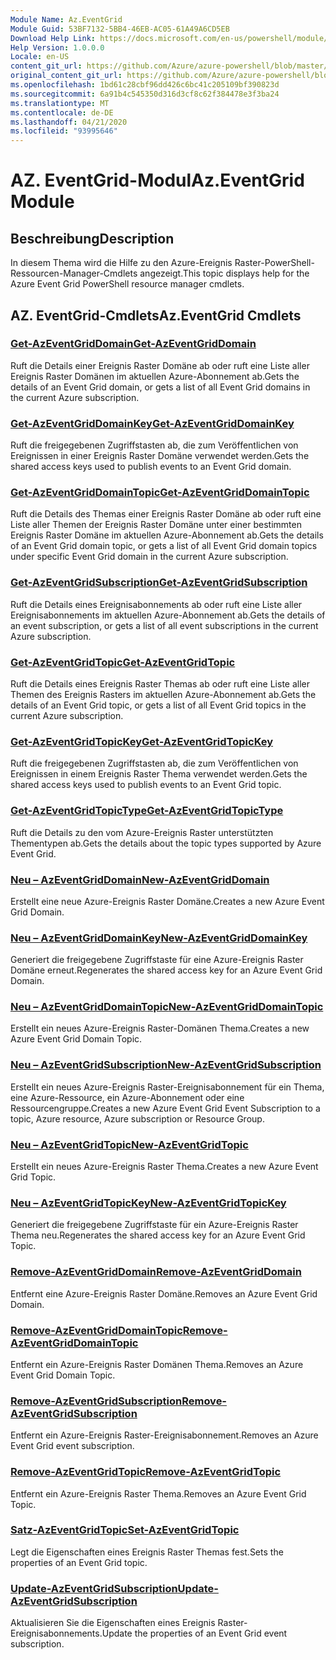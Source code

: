 ```yaml
---
Module Name: Az.EventGrid
Module Guid: 53BF7132-5BB4-46EB-AC05-61A49A6CD5EB
Download Help Link: https://docs.microsoft.com/en-us/powershell/module/az.eventgrid
Help Version: 1.0.0.0
Locale: en-US
content_git_url: https://github.com/Azure/azure-powershell/blob/master/src/EventGrid/EventGrid/help/Az.EventGrid.md
original_content_git_url: https://github.com/Azure/azure-powershell/blob/master/src/EventGrid/EventGrid/help/Az.EventGrid.md
ms.openlocfilehash: 1bd61c28cbf96dd426c6bc41c205109bf390823d
ms.sourcegitcommit: 6a91b4c545350d316d3cf8c62f384478e3f3ba24
ms.translationtype: MT
ms.contentlocale: de-DE
ms.lasthandoff: 04/21/2020
ms.locfileid: "93995646"
---
```

# <span data-ttu-id="85a55-101">AZ. EventGrid-Modul</span><span class="sxs-lookup"><span data-stu-id="85a55-101">Az.EventGrid Module</span></span>
## <span data-ttu-id="85a55-102">Beschreibung</span><span class="sxs-lookup"><span data-stu-id="85a55-102">Description</span></span>
<span data-ttu-id="85a55-103">In diesem Thema wird die Hilfe zu den Azure-Ereignis Raster-PowerShell-Ressourcen-Manager-Cmdlets angezeigt.</span><span class="sxs-lookup"><span data-stu-id="85a55-103">This topic displays help for the Azure Event Grid PowerShell resource manager cmdlets.</span></span>

## <span data-ttu-id="85a55-104">AZ. EventGrid-Cmdlets</span><span class="sxs-lookup"><span data-stu-id="85a55-104">Az.EventGrid Cmdlets</span></span>
### [<span data-ttu-id="85a55-105">Get-AzEventGridDomain</span><span class="sxs-lookup"><span data-stu-id="85a55-105">Get-AzEventGridDomain</span></span>](Get-AzEventGridDomain.md)
<span data-ttu-id="85a55-106">Ruft die Details einer Ereignis Raster Domäne ab oder ruft eine Liste aller Ereignis Raster Domänen im aktuellen Azure-Abonnement ab.</span><span class="sxs-lookup"><span data-stu-id="85a55-106">Gets the details of an Event Grid domain, or gets a list of all Event Grid domains in the current Azure subscription.</span></span>

### [<span data-ttu-id="85a55-107">Get-AzEventGridDomainKey</span><span class="sxs-lookup"><span data-stu-id="85a55-107">Get-AzEventGridDomainKey</span></span>](Get-AzEventGridDomainKey.md)
<span data-ttu-id="85a55-108">Ruft die freigegebenen Zugriffstasten ab, die zum Veröffentlichen von Ereignissen in einer Ereignis Raster Domäne verwendet werden.</span><span class="sxs-lookup"><span data-stu-id="85a55-108">Gets the shared access keys used to publish events to an Event Grid domain.</span></span>

### [<span data-ttu-id="85a55-109">Get-AzEventGridDomainTopic</span><span class="sxs-lookup"><span data-stu-id="85a55-109">Get-AzEventGridDomainTopic</span></span>](Get-AzEventGridDomainTopic.md)
<span data-ttu-id="85a55-110">Ruft die Details des Themas einer Ereignis Raster Domäne ab oder ruft eine Liste aller Themen der Ereignis Raster Domäne unter einer bestimmten Ereignis Raster Domäne im aktuellen Azure-Abonnement ab.</span><span class="sxs-lookup"><span data-stu-id="85a55-110">Gets the details of an Event Grid domain topic, or gets a list of all Event Grid domain topics under specific Event Grid domain in the current Azure subscription.</span></span>

### [<span data-ttu-id="85a55-111">Get-AzEventGridSubscription</span><span class="sxs-lookup"><span data-stu-id="85a55-111">Get-AzEventGridSubscription</span></span>](Get-AzEventGridSubscription.md)
<span data-ttu-id="85a55-112">Ruft die Details eines Ereignisabonnements ab oder ruft eine Liste aller Ereignisabonnements im aktuellen Azure-Abonnement ab.</span><span class="sxs-lookup"><span data-stu-id="85a55-112">Gets the details of an event subscription, or gets a list of all event subscriptions in the current Azure subscription.</span></span>

### [<span data-ttu-id="85a55-113">Get-AzEventGridTopic</span><span class="sxs-lookup"><span data-stu-id="85a55-113">Get-AzEventGridTopic</span></span>](Get-AzEventGridTopic.md)
<span data-ttu-id="85a55-114">Ruft die Details eines Ereignis Raster Themas ab oder ruft eine Liste aller Themen des Ereignis Rasters im aktuellen Azure-Abonnement ab.</span><span class="sxs-lookup"><span data-stu-id="85a55-114">Gets the details of an Event Grid topic, or gets a list of all Event Grid topics in the current Azure subscription.</span></span>

### [<span data-ttu-id="85a55-115">Get-AzEventGridTopicKey</span><span class="sxs-lookup"><span data-stu-id="85a55-115">Get-AzEventGridTopicKey</span></span>](Get-AzEventGridTopicKey.md)
<span data-ttu-id="85a55-116">Ruft die freigegebenen Zugriffstasten ab, die zum Veröffentlichen von Ereignissen in einem Ereignis Raster Thema verwendet werden.</span><span class="sxs-lookup"><span data-stu-id="85a55-116">Gets the shared access keys used to publish events to an Event Grid topic.</span></span>

### [<span data-ttu-id="85a55-117">Get-AzEventGridTopicType</span><span class="sxs-lookup"><span data-stu-id="85a55-117">Get-AzEventGridTopicType</span></span>](Get-AzEventGridTopicType.md)
<span data-ttu-id="85a55-118">Ruft die Details zu den vom Azure-Ereignis Raster unterstützten Thementypen ab.</span><span class="sxs-lookup"><span data-stu-id="85a55-118">Gets the details about the topic types supported by Azure Event Grid.</span></span>

### [<span data-ttu-id="85a55-119">Neu – AzEventGridDomain</span><span class="sxs-lookup"><span data-stu-id="85a55-119">New-AzEventGridDomain</span></span>](New-AzEventGridDomain.md)
<span data-ttu-id="85a55-120">Erstellt eine neue Azure-Ereignis Raster Domäne.</span><span class="sxs-lookup"><span data-stu-id="85a55-120">Creates a new Azure Event Grid Domain.</span></span>

### [<span data-ttu-id="85a55-121">Neu – AzEventGridDomainKey</span><span class="sxs-lookup"><span data-stu-id="85a55-121">New-AzEventGridDomainKey</span></span>](New-AzEventGridDomainKey.md)
<span data-ttu-id="85a55-122">Generiert die freigegebene Zugriffstaste für eine Azure-Ereignis Raster Domäne erneut.</span><span class="sxs-lookup"><span data-stu-id="85a55-122">Regenerates the shared access key for an Azure Event Grid Domain.</span></span>

### [<span data-ttu-id="85a55-123">Neu – AzEventGridDomainTopic</span><span class="sxs-lookup"><span data-stu-id="85a55-123">New-AzEventGridDomainTopic</span></span>](New-AzEventGridDomainTopic.md)
<span data-ttu-id="85a55-124">Erstellt ein neues Azure-Ereignis Raster-Domänen Thema.</span><span class="sxs-lookup"><span data-stu-id="85a55-124">Creates a new Azure Event Grid Domain Topic.</span></span>

### [<span data-ttu-id="85a55-125">Neu – AzEventGridSubscription</span><span class="sxs-lookup"><span data-stu-id="85a55-125">New-AzEventGridSubscription</span></span>](New-AzEventGridSubscription.md)
<span data-ttu-id="85a55-126">Erstellt ein neues Azure-Ereignis Raster-Ereignisabonnement für ein Thema, eine Azure-Ressource, ein Azure-Abonnement oder eine Ressourcengruppe.</span><span class="sxs-lookup"><span data-stu-id="85a55-126">Creates a new Azure Event Grid Event Subscription to a topic, Azure resource, Azure subscription or Resource Group.</span></span>

### [<span data-ttu-id="85a55-127">Neu – AzEventGridTopic</span><span class="sxs-lookup"><span data-stu-id="85a55-127">New-AzEventGridTopic</span></span>](New-AzEventGridTopic.md)
<span data-ttu-id="85a55-128">Erstellt ein neues Azure-Ereignis Raster Thema.</span><span class="sxs-lookup"><span data-stu-id="85a55-128">Creates a new Azure Event Grid Topic.</span></span>

### [<span data-ttu-id="85a55-129">Neu – AzEventGridTopicKey</span><span class="sxs-lookup"><span data-stu-id="85a55-129">New-AzEventGridTopicKey</span></span>](New-AzEventGridTopicKey.md)
<span data-ttu-id="85a55-130">Generiert die freigegebene Zugriffstaste für ein Azure-Ereignis Raster Thema neu.</span><span class="sxs-lookup"><span data-stu-id="85a55-130">Regenerates the shared access key for an Azure Event Grid Topic.</span></span>

### [<span data-ttu-id="85a55-131">Remove-AzEventGridDomain</span><span class="sxs-lookup"><span data-stu-id="85a55-131">Remove-AzEventGridDomain</span></span>](Remove-AzEventGridDomain.md)
<span data-ttu-id="85a55-132">Entfernt eine Azure-Ereignis Raster Domäne.</span><span class="sxs-lookup"><span data-stu-id="85a55-132">Removes an Azure Event Grid Domain.</span></span>

### [<span data-ttu-id="85a55-133">Remove-AzEventGridDomainTopic</span><span class="sxs-lookup"><span data-stu-id="85a55-133">Remove-AzEventGridDomainTopic</span></span>](Remove-AzEventGridDomainTopic.md)
<span data-ttu-id="85a55-134">Entfernt ein Azure-Ereignis Raster Domänen Thema.</span><span class="sxs-lookup"><span data-stu-id="85a55-134">Removes an Azure Event Grid Domain Topic.</span></span>

### [<span data-ttu-id="85a55-135">Remove-AzEventGridSubscription</span><span class="sxs-lookup"><span data-stu-id="85a55-135">Remove-AzEventGridSubscription</span></span>](Remove-AzEventGridSubscription.md)
<span data-ttu-id="85a55-136">Entfernt ein Azure-Ereignis Raster-Ereignisabonnement.</span><span class="sxs-lookup"><span data-stu-id="85a55-136">Removes an Azure Event Grid event subscription.</span></span>

### [<span data-ttu-id="85a55-137">Remove-AzEventGridTopic</span><span class="sxs-lookup"><span data-stu-id="85a55-137">Remove-AzEventGridTopic</span></span>](Remove-AzEventGridTopic.md)
<span data-ttu-id="85a55-138">Entfernt ein Azure-Ereignis Raster Thema.</span><span class="sxs-lookup"><span data-stu-id="85a55-138">Removes an Azure Event Grid Topic.</span></span>

### [<span data-ttu-id="85a55-139">Satz-AzEventGridTopic</span><span class="sxs-lookup"><span data-stu-id="85a55-139">Set-AzEventGridTopic</span></span>](Set-AzEventGridTopic.md)
<span data-ttu-id="85a55-140">Legt die Eigenschaften eines Ereignis Raster Themas fest.</span><span class="sxs-lookup"><span data-stu-id="85a55-140">Sets the properties of an Event Grid topic.</span></span>

### [<span data-ttu-id="85a55-141">Update-AzEventGridSubscription</span><span class="sxs-lookup"><span data-stu-id="85a55-141">Update-AzEventGridSubscription</span></span>](Update-AzEventGridSubscription.md)
<span data-ttu-id="85a55-142">Aktualisieren Sie die Eigenschaften eines Ereignis Raster-Ereignisabonnements.</span><span class="sxs-lookup"><span data-stu-id="85a55-142">Update the properties of an Event Grid event subscription.</span></span>

